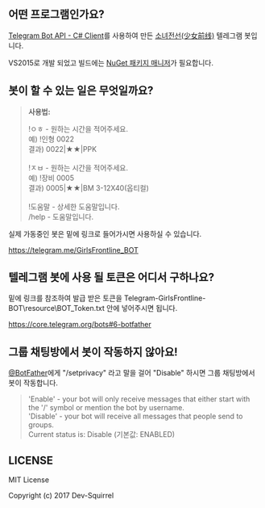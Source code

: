 ## 어떤 프로그램인가요?
[Telegram Bot API - C# Client](https://github.com/MrRoundRobin/telegram.bot/tree/master/src/Telegram.Bot)를 사용하여 만든 [소녀전선(少女前线)](http://www.girlsfrontline.co.kr/) 텔레그램 봇입니다.

VS2015로 개발 되었고 빌드에는 [NuGet 패키지 매니저](https://www.nuget.org/)가 필요합니다.

## 봇이 할 수 있는 일은 무엇일까요?
>**사용법:**
>
>!ㅇㅎ - 원하는 시간을 적어주세요.<br />
>예) !인형 0022<br />
>결과) 0022|★★|PPK<br />
><br />
>!ㅈㅂ - 원하는 시간을 적어주세요.<br />
>예) !장비 0005<br />
>결과) 0005|★★|BM 3-12X40(옵티컬)<br />
><br />
>!도움말 - 상세한 도움말입니다.<br />
>/help   - 도움말입니다.<br />

실제 가동중인 봇은 밑에 링크로 들어가시면 사용하실 수 있습니다.

https://telegram.me/GirlsFrontline_BOT

## 텔레그램 봇에 사용 될 토큰은 어디서 구하나요?
밑에 링크를 참조하여 발급 받은 토큰을 Telegram-GirlsFrontline-BOT\resource\BOT_Token.txt 안에 넣어주시면 됩니다.

https://core.telegram.org/bots#6-botfather

## 그룹 채팅방에서 봇이 작동하지 않아요!
[@BotFather](https://telegram.me/botfather)에게 "/setprivacy" 라고 말을 걸어 "Disable" 하시면 그룹 채팅방에서 봇이 작동합니다.

>'Enable' - your bot will only receive messages that either start with the '/' symbol or mention the bot by username.<br />
>'Disable' - your bot will receive all messages that people send to groups.<br />
>Current status is: Disable (기본값: ENABLED)<br />

## LICENSE
MIT License

Copyright (c) 2017 Dev-Squirrel